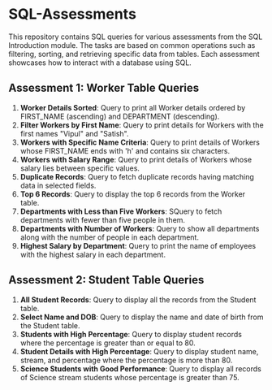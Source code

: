 # SQL-Assessments
This repository contains SQL queries for various assessments from the SQL Introduction module. The tasks are based on common operations such as filtering, sorting, and retrieving specific data from tables. Each assessment showcases how to interact with a database using SQL.

## Assessment 1: Worker Table Queries
1. **Worker Details Sorted**: Query to print all Worker details ordered by FIRST_NAME (ascending) and DEPARTMENT (descending).
2. **Filter Workers by First Name**: Query to print details for Workers with the first names "Vipul" and "Satish".
3. **Workers with Specific Name Criteria**: Query to print details of Workers whose FIRST_NAME ends with 'h' and contains six characters.
4. **Workers with Salary Range**: Query to print details of Workers whose salary lies between specific values.
5. **Duplicate Records**: Query to fetch duplicate records having matching data in selected fields.
6. **Top 6 Records**: Query to display the top 6 records from the Worker table.
7. **Departments with Less than Five Workers**: SQuery to fetch departments with fewer than five people in them.
8. **Departments with Number of Workers**: Query to show all departments along with the number of people in each department.
9. **Highest Salary by Department**: Query to print the name of employees with the highest salary in each department.

## Assessment 2: Student Table Queries
1. **All Student Records**: Query to display all the records from the Student table.
2. **Select Name and DOB**: Query to display the name and date of birth from the Student table.
3. **Students with High Percentage**: Query to display student records where the percentage is greater than or equal to 80.
4. **Student Details with High Percentage**: Query to display student name, stream, and percentage where the percentage is more than 80.
5. **Science Students with Good Performance**: Query to display all records of Science stream students whose percentage is greater than 75.
